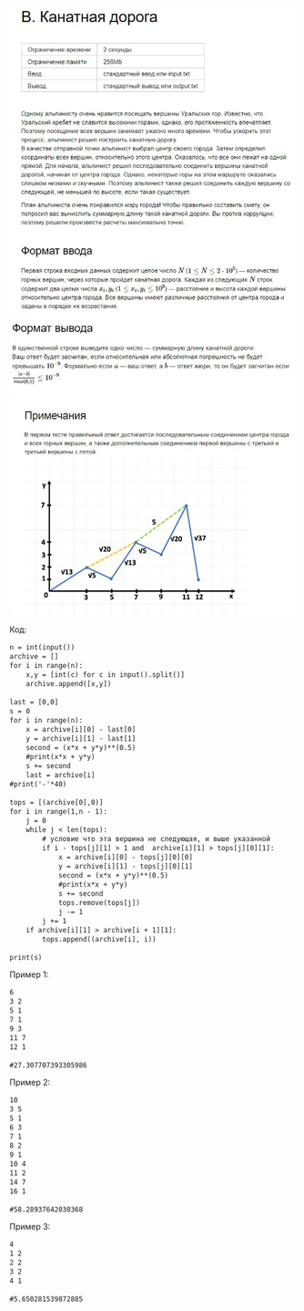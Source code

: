 ![Image alt](https://github.com/AshenRain/YandexContest/raw/main/Another/ML_Internship_2022_Spring-Summer/Task_B/1.jpg)
![Image alt](https://github.com/AshenRain/YandexContest/raw/main/Another/ML_Internship_2022_Spring-Summer/Task_B/2.jpg)
![Image alt](https://github.com/AshenRain/YandexContest/raw/main/Another/ML_Internship_2022_Spring-Summer/Task_B/3.jpg)

Код:

```
n = int(input())
archive = []
for i in range(n):
    x,y = [int(c) for c in input().split()]
    archive.append([x,y])

last = [0,0]
s = 0
for i in range(n):
    x = archive[i][0] - last[0]
    y = archive[i][1] - last[1]
    second = (x*x + y*y)**(0.5)
    #print(x*x + y*y)
    s += second
    last = archive[i]
#print('-'*40)

tops = [(archive[0],0)]
for i in range(1,n - 1):
    j = 0
    while j < len(tops):
        # условие что эта вершина не следующая, и выше указанной
        if i - tops[j][1] > 1 and  archive[i][1] > tops[j][0][1]:
            x = archive[i][0] - tops[j][0][0]
            y = archive[i][1] - tops[j][0][1]
            second = (x*x + y*y)**(0.5)
            #print(x*x + y*y)
            s += second
            tops.remove(tops[j])
            j -= 1
        j += 1
    if archive[i][1] > archive[i + 1][1]:
        tops.append((archive[i], i))

print(s)

```

Пример 1:

```
6
3 2
5 1
7 1
9 3
11 7
12 1

#27.307707393305986
```

Пример 2:

```
10
3 5
5 1
6 3
7 1
8 2
9 1
10 4
11 2
14 7
16 1

#58.28937642030368
```

Пример 3:

```
4
1 2
2 2
3 2
4 1

#5.650281539872885
```
